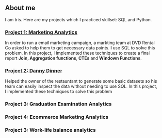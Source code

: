 ## About me

I am tris. Here are my projects which I practiced skillset: SQL and Python.

### [Project 1: Marketing Analytics](https://github.com/Trisdoan/SQL_Serious_SQL/tree/main/Marketing_Analytics)

In order to run a email marketing campaign, a markting team at DVD Rental Co asked to help them to get necessary data points. I use SQL to solve this problem.
In this project, I implemented these techniques to create a final report **Join, Aggregation functions, CTEs** and **Windown Functions**.

### [Project 2: Danny Dinner](https://github.com/Trisdoan/SQL_Serious_SQL/tree/main/Danny_Dinner_Analytics)

Helped the owner of the restauntant to generate some basic datasets so his team can easily inspect the data without needing to use SQL.
In this project, I implemented these techniques to solve this problem


### Project 3: Graduation Examination Analytics




### Project 4: Ecommerce Marketing Analytics




### Project 3: Work-life balance analytics

